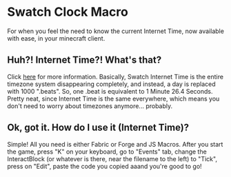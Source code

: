 # Swatch Clock Macro 
For when you feel the need to know the current Internet Time, now available with ease, in your minecraft client. 
## Huh?! Internet Time?! What's that?
Click [here](https://www.swatch.com/en-en/internet-time.html) for more information.
Basically, Swatch Internet Time is the entire timezone system disappearing completely, and instead, a day is replaced with 1000 ".beats". So, one .beat is equivalent to 1 Minute 26.4 Seconds.
Pretty neat, since Internet Time is the same everywhere, which means you don't need to worry about timezones anymore... probably.
## Ok, got it. How do I use it (Internet Time)?
Simple! All you need is either Fabric or Forge and JS Macros. After you start the game, press "K" on your keyboard, go to "Events" tab, change the InteractBlock (or whatever is there, near the filename to the left) to "Tick", press on "Edit", paste the code you copied aaand you're good to go!
